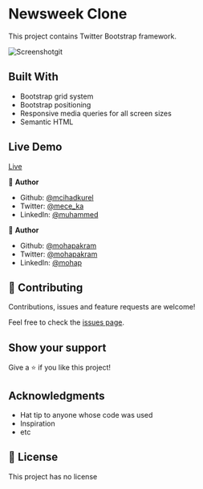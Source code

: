 # Newsweek Clone

This project contains Twitter Bootstrap framework.

<img src="./images/projectSS.png" alt="Screenshot">git

## Built With

- Bootstrap grid system
- Bootstrap positioning
- Responsive media queries for all screen sizes
- Semantic HTML

## Live Demo

[Live](https://raw.githack.com/mcihadkurel/Newsweek-clone/newsweek-feature/index.html)

👤 **Author**

- Github: [@mcihadkurel](https://github.com/mcihadkurel)
- Twitter: [@mece_ka](https://twitter.com/mece_ka)
- LinkedIn: [@muhammed](https://www.linkedin.com/in/muhammed-cihad-8187581a8/)

👤 **Author**

- Github: [@mohapakram](https://github.com/mohapakram)
- Twitter: [@mohapakram](https://twitter.com/mohapakram)
- LinkedIn: [@mohap](https://www.linkedin.com/in/mohab-akram-667093131/)

## 🤝 Contributing

Contributions, issues and feature requests are welcome!

Feel free to check the [issues page](issues/).

## Show your support

Give a ⭐️ if you like this project!

## Acknowledgments

- Hat tip to anyone whose code was used
- Inspiration
- etc

## 📝 License

This project has no license
